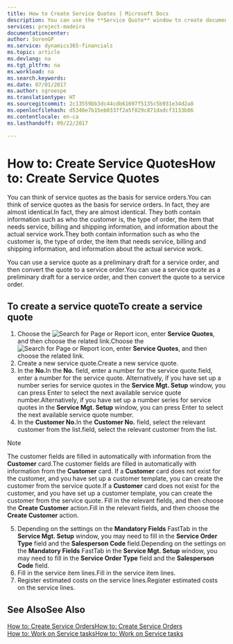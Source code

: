 ```yaml
---
title: How to Create Service Quotes | Microsoft Docs
description: You can use the **Service Quote** window to create documents where you enter information about a service, such as repairs and maintenance, on service items by customer request. You can use a service quote as a preliminary draft for a service order, and then convert the quote to a service order.
services: project-madeira
documentationcenter: 
author: SorenGP
ms.service: dynamics365-financials
ms.topic: article
ms.devlang: na
ms.tgt_pltfrm: na
ms.workload: na
ms.search.keywords: 
ms.date: 07/01/2017
ms.author: sgroespe
ms.translationtype: HT
ms.sourcegitcommit: 2c13559bb3dc44cdb61697f5135c5b931e34d2a8
ms.openlocfilehash: d5348e7b15eb0337f2a5f829c871dadcf3133b86
ms.contentlocale: en-ca
ms.lasthandoff: 09/22/2017

---
```

# <a name="how-to-create-service-quotes"></a><span data-ttu-id="279e9-104">How to: Create Service Quotes</span><span class="sxs-lookup"><span data-stu-id="279e9-104">How to: Create Service Quotes</span></span>
<span data-ttu-id="279e9-105">You can think of service quotes as the basis for service orders.</span><span class="sxs-lookup"><span data-stu-id="279e9-105">You can think of service quotes as the basis for service orders.</span></span> <span data-ttu-id="279e9-106">In fact, they are almost identical.</span><span class="sxs-lookup"><span data-stu-id="279e9-106">In fact, they are almost identical.</span></span> <span data-ttu-id="279e9-107">They both contain information such as who the customer is, the type of order, the item that needs service, billing and shipping information, and information about the actual service work.</span><span class="sxs-lookup"><span data-stu-id="279e9-107">They both contain information such as who the customer is, the type of order, the item that needs service, billing and shipping information, and information about the actual service work.</span></span>
 
<span data-ttu-id="279e9-108">You can use a service quote as a preliminary draft for a service order, and then convert the quote to a service order.</span><span class="sxs-lookup"><span data-stu-id="279e9-108">You can use a service quote as a preliminary draft for a service order, and then convert the quote to a service order.</span></span>  
  
## <a name="to-create-a-service-quote"></a><span data-ttu-id="279e9-109">To create a service quote</span><span class="sxs-lookup"><span data-stu-id="279e9-109">To create a service quote</span></span>  
1. <span data-ttu-id="279e9-110">Choose the ![Search for Page or Report](media/ui-search/search_small.png "Search for Page or Report icon") icon, enter **Service Quotes**, and then choose the related link.</span><span class="sxs-lookup"><span data-stu-id="279e9-110">Choose the ![Search for Page or Report](media/ui-search/search_small.png "Search for Page or Report icon") icon, enter **Service Quotes**, and then choose the related link.</span></span>  
2. <span data-ttu-id="279e9-111">Create a new service quote.</span><span class="sxs-lookup"><span data-stu-id="279e9-111">Create a new service quote.</span></span>  
3. <span data-ttu-id="279e9-112">In the **No.**</span><span class="sxs-lookup"><span data-stu-id="279e9-112">In the **No.**</span></span> <span data-ttu-id="279e9-113">field, enter a number for the service quote.</span><span class="sxs-lookup"><span data-stu-id="279e9-113">field, enter a number for the service quote.</span></span> <span data-ttu-id="279e9-114">Alternatively, if you have set up a number series for service quotes in the **Service Mgt. Setup** window, you can press Enter to select the next available service quote number.</span><span class="sxs-lookup"><span data-stu-id="279e9-114">Alternatively, if you have set up a number series for service quotes in the **Service Mgt. Setup** window, you can press Enter to select the next available service quote number.</span></span>  
4. <span data-ttu-id="279e9-115">In the **Customer No.**</span><span class="sxs-lookup"><span data-stu-id="279e9-115">In the **Customer No.**</span></span>  <span data-ttu-id="279e9-116">field, select the relevant customer from the list.</span><span class="sxs-lookup"><span data-stu-id="279e9-116">field, select the relevant customer from the list.</span></span>  

  > [!Note]  
  >  <span data-ttu-id="279e9-117">The customer fields are filled in automatically with information from the **Customer** card.</span><span class="sxs-lookup"><span data-stu-id="279e9-117">The customer fields are filled in automatically with information from the **Customer** card.</span></span> <span data-ttu-id="279e9-118">If a **Customer** card does not exist for the customer, and you have set up a customer template, you can create the customer from the service quote.</span><span class="sxs-lookup"><span data-stu-id="279e9-118">If a **Customer** card does not exist for the customer, and you have set up a customer template, you can create the customer from the service quote.</span></span> <span data-ttu-id="279e9-119">Fill in the relevant fields, and then choose the **Create Customer** action.</span><span class="sxs-lookup"><span data-stu-id="279e9-119">Fill in the relevant fields, and then choose the **Create Customer** action.</span></span>  
  
5. <span data-ttu-id="279e9-120">Depending on the settings on the **Mandatory Fields** FastTab in the **Service Mgt. Setup** window, you may need to fill in the **Service Order Type** field and the **Salesperson Code** field.</span><span class="sxs-lookup"><span data-stu-id="279e9-120">Depending on the settings on the **Mandatory Fields** FastTab in the **Service Mgt. Setup** window, you may need to fill in the **Service Order Type** field and the **Salesperson Code** field.</span></span>  
6. <span data-ttu-id="279e9-121">Fill in the service item lines.</span><span class="sxs-lookup"><span data-stu-id="279e9-121">Fill in the service item lines.</span></span>  
7. <span data-ttu-id="279e9-122">Register estimated costs on the service lines.</span><span class="sxs-lookup"><span data-stu-id="279e9-122">Register estimated costs on the service lines.</span></span>  
  
## <a name="see-also"></a><span data-ttu-id="279e9-123">See Also</span><span class="sxs-lookup"><span data-stu-id="279e9-123">See Also</span></span>  
[<span data-ttu-id="279e9-124">How to: Create Service Orders</span><span class="sxs-lookup"><span data-stu-id="279e9-124">How to: Create Service Orders</span></span>](service-how-to-create-service-orders.md)  
[<span data-ttu-id="279e9-125">How to: Work on Service tasks</span><span class="sxs-lookup"><span data-stu-id="279e9-125">How to: Work on Service tasks</span></span>](service-how-to-work-on-service-tasks.md)  

 
